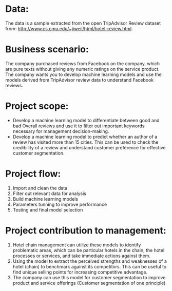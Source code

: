 # Data: 

The data is a sample extracted from the open TripAdvisor Review dataset from: http://www.cs.cmu.edu/~jiweil/html/hotel-review.html.

# Business scenario:

The company purchased reviews from Facebook on the company, which are pure texts without giving any numeric ratings on the service product. The company wants you to develop machine learning models and use the models derived from TripAdvisor review data to understand Facebook reviews.

# Project scope:

- Develop a machine learning model to differentiate between good and bad Overall reviews and use it to filter out important keywords necessary for management decision-making.
- Develop a machine learning model to predict whether an author of a review has visited more than 15 cities. This can be used to check the credibility of a review and understand customer preference for effective customer segmentation.

# Project flow:

1. Import and clean the data
2. Filter out relevant data for analysis
3. Build machine learning models
4. Parameters tunning to improve performance
5. Testing and final model selection

# Project contribution to management: 

1. Hotel chain management can utilize these models to identify problematic areas, which can be particular hotels in the chain, the hotel processes or services, and take immediate actions against them.
2. Using the model to extract the perceived strengths and weaknesses of a hotel (chain) to benchmark against its competitors. This can be useful to find unique selling points for increasing competitive advantage.
3. The company can use this model for customer segmentation to improve product and service offerings (Customer segmentation of one principle) 

